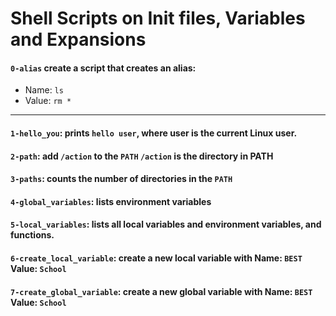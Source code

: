# Shell Scripts on Init files, Variables and Expansions 

#### `0-alias` create a script that creates an alias:
- Name: `ls`
- Value: `rm *`
---

#### `1-hello_you`: prints `hello user`, where user is the current Linux user.
#### `2-path`: add `/action` to the `PATH` `/action` is the directory in PATH
#### `3-paths`: counts the number of directories in the `PATH`
#### `4-global_variables`: lists environment variables
#### `5-local_variables`: lists all local variables and environment variables, and functions.
#### `6-create_local_variable`: create a new local variable with Name: `BEST` Value: `School`
#### `7-create_global_variable`: create a new global variable with Name: `BEST` Value: `School`


